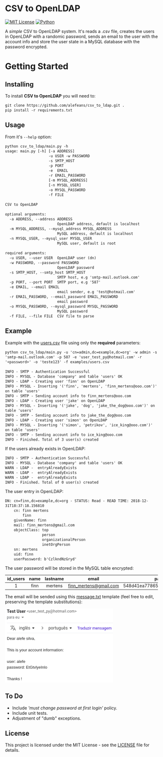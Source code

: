 # CSV to OpenLDAP
[![MIT License](https://img.shields.io/badge/license-MIT-007EC7.svg?style=flat)](/LICENSE) [![Python](https://img.shields.io/badge/python-3.6-blue.svg)]()

A *simple* CSV to OpenLDAP system. It's reads a .csv file, creates the users in OpenLDAP with a randomic password, sends an email to the user with the account info and store the user state in a MySQL database with the password encrypted.

# Getting Started

## Installing

To install **CSV to OpenLDAP** you will need to:
```
git clone https://github.com/alefeans/csv_to_ldap.git .
pip install -r requirements.txt
```

## Usage

From it's `--help` option:
```
python csv_to_ldap/main.py -h
usage: main.py [-h] [-a ADDRESS]
                    -u USER -w PASSWORD
                    -s SMTP_HOST
                    -p PORT
                    -e  EMAIL
                    -r EMAIL_PASSWORD
                    [-m MYSQL_ADDRESS]
                    [-n MYSQL_USER]
                    -o MYSQL_PASSWORD
                    -f FILE

CSV to OpenLDAP

optional arguments:
  -a ADDRESS, --address ADDRESS
                        OpenLDAP address, default is localhost
  -m MYSQL_ADDRESS, --mysql_address MYSQL_ADDRESS
                        MySQL address, default is localhost
  -n MYSQL_USER, --mysql_user MYSQL_USER
                        MySQL user, default is root

required arguments:
  -u USER, --user USER  OpenLDAP user (dn)
  -w PASSWORD, --password PASSWORD
                        OpenLDAP password
  -s SMTP_HOST, --smtp_host SMTP_HOST
                        SMTP host, e.g 'smtp-mail.outlook.com'
  -p PORT, --port PORT  SMTP port, e.g '587'
  -e EMAIL, --email EMAIL
                        email sender, e.g 'test@hotmail.com'
  -r EMAIL_PASSWORD, --email_password EMAIL_PASSWORD
                        email password
  -o MYSQL_PASSWORD, --mysql_password MYSQL_PASSWORD
                        MySQL password
  -f FILE, --file FILE  CSV file to parse
```

## Example

Example with the [users.csv](/examples/users.csv) file using only the **required** parameters:

```
python csv_to_ldap/main.py -u 'cn=admin,dc=example,dc=org' -w admin -s 'smtp-mail.outlook.com' -p 587 -e 'user_test_py@hotmail.com' -r '<password>' -o 'teste123' -f examples/users.csv

INFO - SMTP - Authentication Successful
INFO - MYSQL - Database 'company' and table 'users' OK
INFO - LDAP - Creating user 'finn' on OpenLDAP
INFO - MYSQL - Inserting '('finn', 'mertens', 'finn_mertens@ooo.com')' on table 'users'
INFO - SMTP - Sending account info to finn_mertens@ooo.com
INFO - LDAP - Creating user 'jake' on OpenLDAP
INFO - MYSQL - Inserting '('jake', 'dog', 'jake_the_dog@ooo.com')' on table 'users'
INFO - SMTP - Sending account info to jake_the_dog@ooo.com
INFO - LDAP - Creating user 'simon' on OpenLDAP
INFO - MYSQL - Inserting '('simon', 'petrikov', 'ice_king@ooo.com')' on table 'users'
INFO - SMTP - Sending account info to ice_king@ooo.com
INFO - Finished. Total of 3 user(s) created
```

If the users already exists in OpenLDAP:

```
INFO - SMTP - Authentication Successful
INFO - MYSQL - Database 'company' and table 'users' OK
WARN - LDAP -  entryAlreadyExists
WARN - LDAP -  entryAlreadyExists
WARN - LDAP -  entryAlreadyExists
INFO - Finished. Total of 0 user(s) created
```

The user entry in OpenLDAP:
```
DN: cn=finn,dc=example,dc=org - STATUS: Read - READ TIME: 2018-12-31T18:37:18.156810
    cn: finn mertens
        finn
    givenName: finn
    mail: finn_mertens@gmail.com
    objectClass: top
                 person
                 organizationalPerson
                 inetOrgPerson
    sn: mertens
    uid: finn
    userPassword: b'CzlkndNzGryd'
```

The user password will be stored in the MySQL table encrypted:

 id_users | name | lastname  | email | password |
| :---: |:---:| :---:|:---:|:---:|
| 1| finn | mertens |finn_mertens@gmail.com| 548d41ea7786588051afc6531c8fa85c|

The email will be sended using this [message.txt](/examples/message.txt) template (feel free to edit, preserving the template substitutions):

![](/imgs/email_example.png)


## To Do

* Include *'must change password at first login'* policy.
* Include unit tests.
* Adjustment of "dumb" exceptions.

## License

This project is licensed under the MIT License - see the [LICENSE](LICENSE) file for details.
